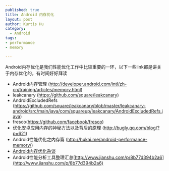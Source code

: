 ```yaml
--- 
published: true
title: Android 内存优化
layout: post
author: Kurtis Hu
category: 
  - Android
tags: 
- performance
- memory

---
```


Android内存优化是我们性能优化工作中比较重要的一环，以下一些link都是讲关于内存优化的，有时间好好拜读

+ Android内存管理 (http://developer.android.com/intl/zh-cn/training/articles/memory.html)
+ leakcanary (https://github.com/square/leakcanary)
+ AndroidExcludedRefs (https://github.com/square/leakcanary/blob/master/leakcanary-android/src/main/java/com/squareup/leakcanary/AndroidExcludedRefs.java)
+ fresco(https://github.com/facebook/fresco)
+ 优化安卓应用内存的神秘方法以及背后的原理 (http://bugly.qq.com/blog/?p=621)
+ Android性能优化之内存篇 (http://hukai.me/android-performance-memory/)
+ [Android内存优化杂谈](https://mp.weixin.qq.com/s?__biz=MzAwNDY1ODY2OQ==&mid=400656149&idx=1&sn=122b4f4965fafebf78ec0b4fce2ef62a&scene=0&key=ac89cba618d2d9769bc3006ae6f052433e9addebbf0099674296838d889f7d2c4098d859550e3bf2f6b53b3483336fec&ascene=7&uin=MTgxNDQ2NzkyMg%3D%3D&devicetype=android-19&version=26030832&nettype=ctlte&pass_ticket=LuET1X%2BVwvmFOKoypeaRevizrPu8nav3c69WqE2ynS2F%2BUBstsQr9bD%2FYhH3gEAj) 
+ Android性能分析工具整理汇总[http://www.jianshu.com/p/8b77d394b2a6](http://www.jianshu.com/p/8b77d394b2a6)